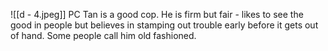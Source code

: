 ![[d - 4.jpeg]]
PC Tan is a good cop. He is firm but fair - likes to see the good in people but believes in stamping out trouble early before it gets out of hand. Some people call him old fashioned.